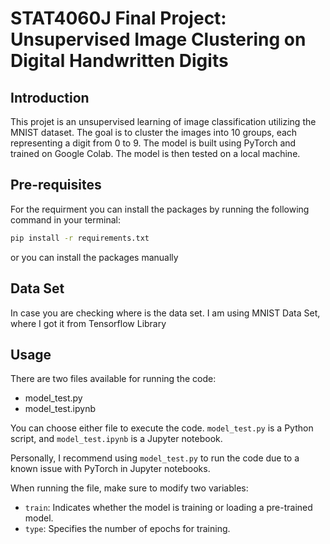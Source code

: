 # STAT4060J Final Project: Unsupervised Image Clustering on Digital Handwritten Digits

## Introduction

This projet is an unsupervised learning of image classification utilizing the MNIST dataset. The goal is to cluster the images into 10 groups, each representing a digit from 0 to 9. The model is built using PyTorch and trained on Google Colab. The model is then tested on a local machine.

## Pre-requisites

For the requirment you can install the packages by running the following command in your terminal:

```bash
pip install -r requirements.txt
```

or you can install the packages manually

## Data Set

In case you are checking where is the data set. I am using MNIST Data Set, where I got it from Tensorflow Library

## Usage

There are two files available for running the code:

- model_test.py
- model_test.ipynb

You can choose either file to execute the code. `model_test.py` is a Python script, and `model_test.ipynb` is a Jupyter notebook.

Personally, I recommend using `model_test.py` to run the code due to a known issue with PyTorch in Jupyter notebooks.

When running the file, make sure to modify two variables:

- `train`: Indicates whether the model is training or loading a pre-trained model.
- `type`: Specifies the number of epochs for training.
